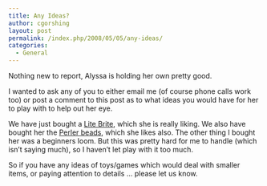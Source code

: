 ```yaml
---
title: Any Ideas?
author: cgorshing
layout: post
permalink: /index.php/2008/05/05/any-ideas/
categories:
  - General
---
```

Nothing new to report, Alyssa is holding her own pretty good.

I wanted to ask any of you to either email me (of course phone calls work too) or post a comment to this post as to what ideas you would have for her to play with to help out her eye.

We have just bought a [Lite Brite][1], which she is really liking. We also have bought her the [Perler beads][2], which she likes also. The other thing I bought her was a beginners loom. But this was pretty hard for me to handle (which isn&#8217;t saying much), so I haven&#8217;t let play with it too much.

So if you have any ideas of toys/games which would deal with smaller items, or paying attention to details &#8230; please let us know.

 [1]: http://www.hasbro.com/litebrite/
 [2]: http://www.perlerbeads.com/